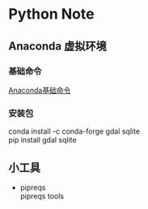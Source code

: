 
# Python Note

## Anaconda 虚拟环境

### 基础命令
[Anaconda基础命令](./anaconda_note.md)

### 安装包

conda install -c conda-forge gdal sqlite  
pip install gdal sqlite  

## 小工具
- pipreqs  
pipreqs tools

